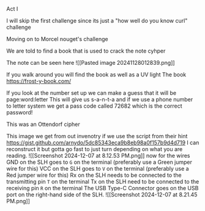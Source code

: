 
Act I

I will skip the first challenge since its just a "how well do you know curl" challenge 

Moving on to Morcel nouget's challenge 

We are told to find a book that is used to crack the note cyhper

The note can be seen here 
![[Pasted image 20241128012839.png]]

If you walk around you will find the book as well as a UV light
The book https://frost-y-book.com/

If you look at the number set up we can make a guess that it will be page:word:letter
This will give us s-a-n-t-a and if we use a phone number to letter system we get a pass code called 72682 which is the correct password! 

This was an Ottendorf cipher

This image we get from out invenotry if we use the script from their hint https://gist.github.com/arnydo/5dc85343eca9b8eb98a0f157b9d4d719 I can reconstruct it but gotta go fast to just turn depending on what you are reading.
![[Screenshot 2024-12-07 at 8.12.53 PM.png]]
now for the wires 
GND on the SLH goes to `G` on the terminal (preferably use a Green jumper wire for this)
VCC on the SLH goes to `V` on the terminal (preferably use a Red jumper wire for this)
Rx on the SLH needs to be connected to the transmitting pin `T` on the terminal
Tx on the SLH need to be connected to the receiving pin `R` on the terminal
The USB Type-C Connector goes on the USB port on the right-hand side of the SLH.
![[Screenshot 2024-12-07 at 8.21.45 PM.png]]